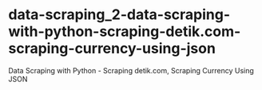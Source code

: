 # data-scraping_2-data-scraping-with-python-scraping-detik.com-scraping-currency-using-json
Data Scraping with Python - Scraping detik.com, Scraping Currency Using JSON
